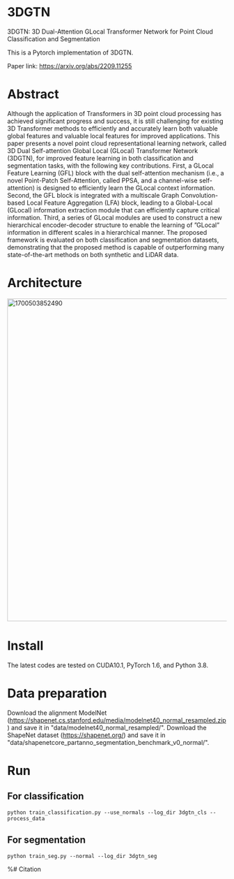 # 3DGTN
3DGTN: 3D Dual-Attention GLocal Transformer Network for Point Cloud Classification and Segmentation

This is a Pytorch implementation of 3DGTN.

Paper link: https://arxiv.org/abs/2209.11255

# Abstract

Although the application of Transformers in 3D point cloud processing has achieved significant progress and success, it is still challenging for existing 3D Transformer methods to efficiently and accurately learn both valuable global features and valuable local features for improved applications. This paper presents a novel point cloud representational learning network, called 3D Dual Self-attention Global Local (GLocal) Transformer Network (3DGTN), for improved feature learning in both classification and segmentation tasks, with the following key contributions. First, a GLocal Feature Learning (GFL) block with the dual self-attention mechanism (i.e., a novel Point-Patch Self-Attention, called PPSA, and a channel-wise self-attention) is designed to efficiently learn the GLocal context information. Second, the GFL block is integrated with a multiscale Graph Convolution-based Local Feature Aggregation (LFA) block, leading to a Global-Local (GLocal) information extraction module that can efficiently capture critical information. Third, a series of GLocal modules are used to construct a new hierarchical encoder-decoder structure to enable the learning of ”GLocal” information in different scales in a hierarchical manner. The proposed framework is evaluated on both classification and segmentation datasets, demonstrating that the proposed method is capable of outperforming many state-of-the-art methods on both synthetic and LiDAR data.

# Architecture

<img width="739" alt="1700503852490" src="https://github.com/d62lu/3DGTN/assets/92398834/3362ebdc-6502-4661-a327-ed99f3739550">

# Install
The latest codes are tested on CUDA10.1, PyTorch 1.6, and Python 3.8.

# Data preparation
Download the alignment ModelNet (https://shapenet.cs.stanford.edu/media/modelnet40_normal_resampled.zip) and save it in "data/modelnet40_normal_resampled/".
Download the ShapeNet dataset (https://shapenet.org/) and save it in "data/shapenetcore_partanno_segmentation_benchmark_v0_normal/".


# Run

## For classification
```
python train_classification.py --use_normals --log_dir 3dgtn_cls --process_data
```

## For segmentation
```
python train_seg.py --normal --log_dir 3dgtn_seg
```

%# Citation



